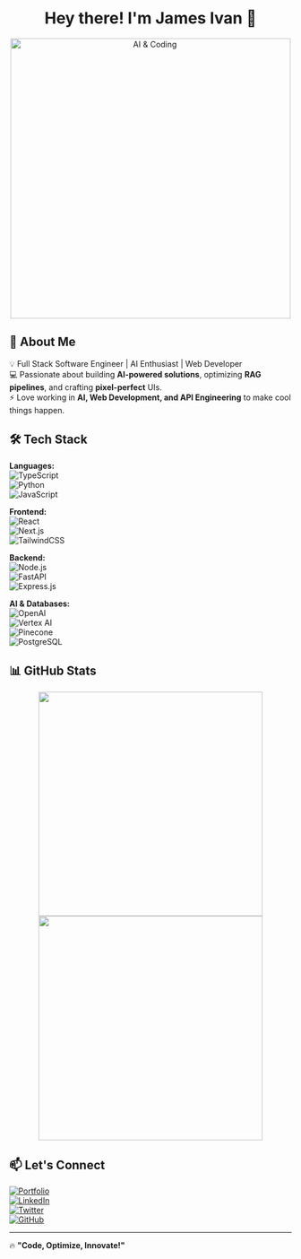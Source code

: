 <h1 align="center">Hey there! I'm James Ivan 👋</h1>
<p align="center">
  <img src="https://media.giphy.com/media/qgQUggAC3Pfv687qPC/giphy.gif" width="500" alt="AI & Coding">
</p>

## 🚀 About Me  
💡 Full Stack Software Engineer | AI Enthusiast | Web Developer  
💻 Passionate about building **AI-powered solutions**, optimizing **RAG pipelines**, and crafting **pixel-perfect** UIs.  
⚡ Love working in **AI, Web Development, and API Engineering** to make cool things happen.  

## 🛠 Tech Stack  
**Languages:**  
![TypeScript](https://img.shields.io/badge/-TypeScript-3178C6?logo=typescript&logoColor=fff)  
![Python](https://img.shields.io/badge/-Python-3776AB?logo=python&logoColor=fff)  
![JavaScript](https://img.shields.io/badge/-JavaScript-F7DF1E?logo=javascript&logoColor=000)  

**Frontend:**  
![React](https://img.shields.io/badge/-React-61DAFB?logo=react&logoColor=000)  
![Next.js](https://img.shields.io/badge/-Next.js-000?logo=next.js&logoColor=fff)  
![TailwindCSS](https://img.shields.io/badge/-TailwindCSS-38B2AC?logo=tailwindcss&logoColor=fff)  

**Backend:**  
![Node.js](https://img.shields.io/badge/-Node.js-339933?logo=node.js&logoColor=fff)  
![FastAPI](https://img.shields.io/badge/-FastAPI-009688?logo=fastapi&logoColor=fff)  
![Express.js](https://img.shields.io/badge/-Express.js-000?logo=express&logoColor=fff)  

**AI & Databases:**  
![OpenAI](https://img.shields.io/badge/-OpenAI-412991?logo=openai&logoColor=fff)  
![Vertex AI](https://img.shields.io/badge/-Vertex%20AI-4285F4?logo=googlecloud&logoColor=fff)  
![Pinecone](https://img.shields.io/badge/-Pinecone-34A853?logo=pinecone&logoColor=fff)  
![PostgreSQL](https://img.shields.io/badge/-PostgreSQL-336791?logo=postgresql&logoColor=fff)  

## 📊 GitHub Stats  
<p align="center">
  <img src="https://github-readme-stats.vercel.app/api?username=jamesivan&show_icons=true&theme=tokyonight" width="400" />
  <img src="https://streak-stats.demolab.com/?user=jamesivan&theme=tokyonight" width="400" />
</p>

## 📫 Let's Connect  
[![Portfolio](https://img.shields.io/badge/-Portfolio-FF4081?style=flat-square)](https://yourportfolio.com)  
[![LinkedIn](https://img.shields.io/badge/-LinkedIn-0077B5?logo=linkedin&logoColor=fff)](https://linkedin.com/in/jamesivan)  
[![Twitter](https://img.shields.io/badge/-Twitter-1DA1F2?logo=twitter&logoColor=fff)](https://twitter.com/yourhandle)  
[![GitHub](https://img.shields.io/badge/-GitHub-181717?logo=github&logoColor=fff)](https://github.com/jamesivan)  

---

🔥 **"Code, Optimize, Innovate!"**  
